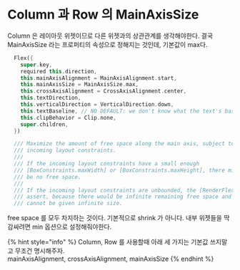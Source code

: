 # Column 과 Row 의 MainAxisSize

Column 은 레이아웃 위젯이므로 다른 위젯과의 상관관계를 생각해야한다. 결국 MainAxisSize 라는 프로퍼티의 속성으로 정해지는 것인데, 기본값이 max다.

```dart
  Flex({
    super.key,
    required this.direction,
    this.mainAxisAlignment = MainAxisAlignment.start,
    this.mainAxisSize = MainAxisSize.max,
    this.crossAxisAlignment = CrossAxisAlignment.center,
    this.textDirection,
    this.verticalDirection = VerticalDirection.down,
    this.textBaseline, // NO DEFAULT: we don't know what the text's baseline should be
    this.clipBehavior = Clip.none,
    super.children,
  })
```

```dart
  /// Maximize the amount of free space along the main axis, subject to the
  /// incoming layout constraints.
  ///
  /// If the incoming layout constraints have a small enough
  /// [BoxConstraints.maxWidth] or [BoxConstraints.maxHeight], there might still
  /// be no free space.
  ///
  /// If the incoming layout constraints are unbounded, the [RenderFlex] will
  /// assert, because there would be infinite remaining free space and boxes
  /// cannot be given infinite size.
```

free space 를 모두 차지하는 것이다. 기본적으로 shrink 가 아니다. 내부 위젯들을 딱 감싸려면 min 옵션으로 설정해줘야한다.

{% hint style="info" %}
Column, Row 를 사용할때 아래 세 가지는 기본값 쓰지말고 무조건 명시해주자.\
mainAxisAlignment, crossAxisAlignment, mainAxisSize
{% endhint %}
